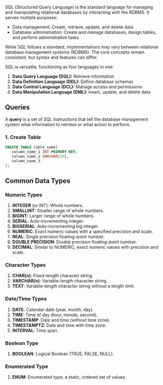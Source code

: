 SQL (Structured Query Language) is the standard language for managing and manipulating relational databases by interacting with the RDBMS. It serves multiple purposes:
- Data management: Create, retrieve, update, and delete data
- Database administration: Create and manage databases, design tables, and perform administrative tasks

While SQL follows a standard, implementations may vary between relational database management systems (RDBMS). The core concepts remain consistent, but syntax and features can differ.

SQL is versatile, functioning as four languages in one:
1. **Data Query Language (DQL):** Retrieve information
2. **Data Definition Language (DDL):** Define database schemas
3. **Data Control Language (DCL):** Manage access and permissions
4. **Data Manipulation Language (DML):** Insert, update, and delete data
## Queries
A **query** is a set of SQL instructions that tell the database management system what information to retrieve or what action to perform.
### 1. Create Table
```sql
CREATE TABLE table_name(
   column_name_1 INT PRIMARY KEY, 
   column_name_2 VARCHAR(30), 
   column_name_3
);
```
## Common Data Types
### Numeric Types
1. **INTEGER** (or INT): Whole numbers.
2. **SMALLINT**: Smaller range of whole numbers.
3. **BIGINT**: Larger range of whole numbers.
4. **SERIAL**: Auto-incrementing integer.
5. **BIGSERIAL**: Auto-incrementing big integer.
6. **NUMERIC**: Exact numeric values with a specified precision and scale.
7. **REAL**: Single precision floating-point number.
8. **DOUBLE PRECISION**: Double precision floating-point number.
9. **DECIMAL**: Similar to NUMERIC, exact numeric values with precision and scale.
### Character Types
1. **CHAR(n)**: Fixed-length character string.
2. **VARCHAR(n)**: Variable-length character string.
3. **TEXT**: Variable-length character string without a length limit.
### Date/Time Types
1. **DATE**: Calendar date (year, month, day).
2. **TIME**: Time of day (hour, minute, second).
3. **TIMESTAMP**: Date and time (without time zone).
4. **TIMESTAMPTZ**: Date and time with time zone.
5. **INTERVAL**: Time span.
### Boolean Type
1. **BOOLEAN**: Logical Boolean (TRUE, FALSE, NULL).
### Enumerated Type
1. **ENUM**: Enumerated type, a static, ordered set of values.
